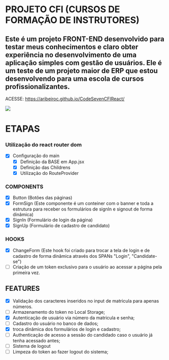 # PROJETO CFI (CURSOS DE FORMAÇÃO DE INSTRUTORES)

## Este é um projeto FRONT-END desenvolvido para testar meus conhecimentos e claro obter experiência no desenvolvimento de uma aplicação simples com gestão de usuários. Ele é um teste de um projeto maior de ERP que estou desenvolvendo para uma escola de cursos profissionalizantes.

<div>
  <p>ACESSE:  <a href="https://aribeiroc.github.io/CodeSevenCFIReact/">https://aribeiroc.github.io/CodeSevenCFIReact/</a></p>
  <img src="https://cdn.discordapp.com/attachments/1037246336669601812/1306845899401465898/image.png?ex=6746a716&is=67455596&hm=5b2651f4660a9085d2a508272f96441a32ad3ba51f1eb1fed0f91537dcdc8147&"
</div>

# ETAPAS

### Utilização do react router dom
- [X] Configuração do main
  - [X] Definição da BASE em App.jsx
  - [X] Definição das Childrens
  - [X] Utilização do RouteProvider

### COMPONENTS
- [X] Button (Botões das páginas)
- [X] FormSign (Este componente é um conteiner com o banner e toda a estrutura para receber os formulários de signIn e signout de forma dinâmica)
- [X] SignIn (Formulário de login da página)
- [X] SignUp (Formulário de cadastro de candidato)

### HOOKS
- [X] ChangeForm (Este hook foi criado para trocar a tela de login e de cadastro de forma dinâmica através dos SPANs "Login", "Candidate-se")
- [ ] Criação de um token exclusivo para o usuário ao acessar a página pela primeira vez.

## FEATURES
- [X] Validação dos caracteres inseridos no input de matricula para apenas números.
- [ ] Armazenamento do token no Local Storage;
- [X] Autenticação de usuário via número da matricula e senha;
- [ ] Cadastro do usuário no banco de dados;
- [X] troca dinâmica dos formulários de login e cadastro;
- [ ] Authenticação de acesso a sessão do candidado caso o usuário já tenha acessado antes;
- [ ] Sistema de logout
- [ ] Limpeza do token ao fazer logout do sistema;
